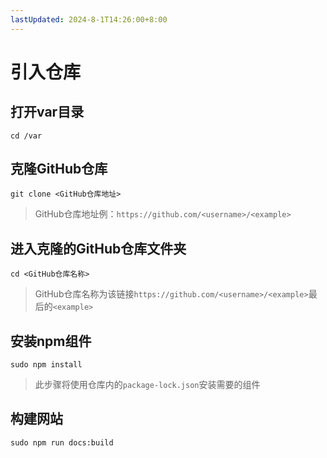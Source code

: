 ```yaml
---
lastUpdated: 2024-8-1T14:26:00+8:00
---
```


# 引入仓库

## 打开var目录

```cd /var```

## 克隆GitHub仓库

```git clone <GitHub仓库地址>```

> GitHub仓库地址例：```https://github.com/<username>/<example>```

## 进入克隆的GitHub仓库文件夹

```cd <GitHub仓库名称>```

> GitHub仓库名称为该链接```https://github.com/<username>/<example>```最后的```<example>```

## 安装npm组件

```sudo npm install```

> 此步骤将使用仓库内的```package-lock.json```安装需要的组件

## 构建网站

```sudo npm run docs:build```
